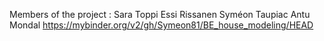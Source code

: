 Members of the project :
Sara Toppi
Essi Rissanen
Syméon Taupiac
Antu Mondal
https://mybinder.org/v2/gh/Symeon81/BE_house_modeling/HEAD
